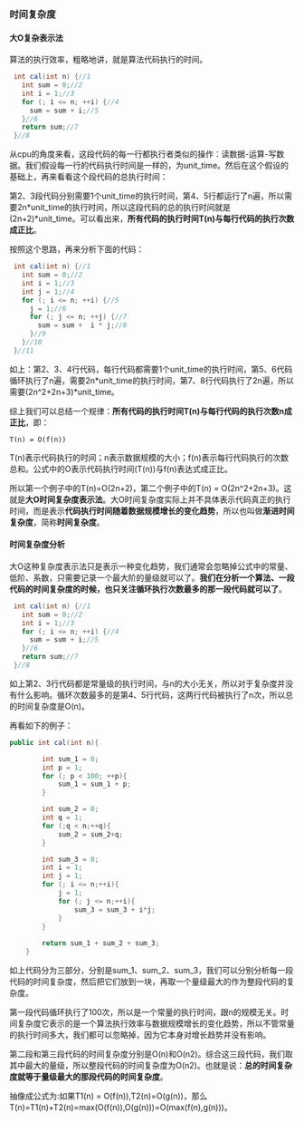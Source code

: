 ### 时间复杂度

#### 大O复杂表示法

算法的执行效率，粗略地讲，就是算法代码执行的时间。

```java
 int cal(int n) {//1
   int sum = 0;//2
   int i = 1;//3
   for (; i <= n; ++i) {//4
     sum = sum + i;//5
   }//6
   return sum;//7
 }//8
```

从cpu的角度来看，这段代码的每一行都执行者类似的操作：读数据-运算-写数据。我们假设每一行的代码执行时间是一样的，为unit_time。然后在这个假设的基础上，再来看看这个段代码的总执行时间：

第2、3段代码分别需要1个unit_time的执行时间，第4、5行都运行了n遍，所以需要2n*unit_time的执行时间，所以这段代码的总的执行时间就是(2n+2)*unit_time。可以看出来，**所有代码的执行时间T(n)与每行代码的执行次数成正比**。

按照这个思路，再来分析下面的代码：

```java
 int cal(int n) {//1
   int sum = 0;//2
   int i = 1;//3
   int j = 1;//4
   for (; i <= n; ++i) {//5
     j = 1;//6
     for (; j <= n; ++j) {//7
       sum = sum +  i * j;//8
     }//9
   }//10
 }//11

```

如上：第2、3、4行代码，每行代码都需要1个unit_time的执行时间，第5、6代码循环执行了n遍，需要2n*unit_time的执行时间，第7、8行代码执行了2n遍，所以需要(2n^2+2n+3)*unit_time。

综上我们可以总结一个规律：**所有代码的执行时间T(n)与每行代码的执行次数n成正比**，即：

```
T(n) = O(f(n))
```

T(n)表示代码执行的时间；n表示数据规模的大小；f(n)表示每行代码执行的次数总和。公式中的O表示代码执行时间(T(n))与f(n)表达式成正比。

所以第一个例子中的T(n)=O(2n+2)，第二个例子中的T(n) = O(2n^2+2n+3)。这就是**大O时间复杂度表示法**。大O时间复杂度实际上并不具体表示代码真正的执行时间，而是表示**代码执行时间随着数据规模增长的变化趋势**，所以也叫做**渐进时间复杂度**，简称**时间复杂度**。

#### 时间复杂度分析

大O这种复杂度表示法只是表示一种变化趋势，我们通常会忽略掉公式中的常量、低阶、系数，只需要记录一个最大阶的量级就可以了。**我们在分析一个算法、一段代码的时间复杂度的时候，也只关注循环执行次数最多的那一段代码就可以了**。

```java
 int cal(int n) {//1
   int sum = 0;//2
   int i = 1;//3
   for (; i <= n; ++i) {//4
     sum = sum + i;//5
   }//6
   return sum;//7
 }//8
```

如上第2、3行代码都是常量级的执行时间，与n的大小无关，所以对于复杂度并没有什么影响。循环次数最多的是第4、5行代码，这两行代码被执行了n次，所以总的时间复杂度是O(n)。

再看如下的例子：

```java
public int cal(int n){

        int sum_1 = 0;
        int p = 1;
        for (; p < 100; ++p){
            sum_1 = sum_1 + p;
        }

        int sum_2 = 0;
        int q = 1;
        for (;q < n;++q){
            sum_2 = sum_2+q;
        }

        int sum_3 = 0;
        int i = 1;
        int j = 1;
        for (; i <= n;++i){
            j = 1;
            for (; j <= n;++i){
                sum_3 = sum_3 + i*j;
            }
        }
    
        return sum_1 + sum_2 + sum_3;
    }
```

如上代码分为三部分，分别是sum_1、sum_2、sum_3，我们可以分别分析每一段代码的时间复杂度，然后把它们放到一块，再取一个量级最大的作为整段代码的复杂度。

第一段代码循环执行了100次，所以是一个常量的执行时间，跟n的规模无关。时间复杂度它表示的是一个算法执行效率与数据规模增长的变化趋势，所以不管常量的执行时间多大，我们都可以忽略掉，因为它本身对增长趋势并没有影响。

第二段和第三段代码的时间复杂度分别是O(n)和O(n2)。综合这三段代码，我们取其中最大的量级，所以整段代码的时间复杂度为O(n2)。也就是说：**总的时间复杂度就等于量级最大的那段代码的时间复杂度**。

抽像成公式为:如果T1(n) = O(f(n)),T2(n)=O(g(n))，那么T(n)=T1(n)+T2(n)=max(O(f(n)),O(g(n)))=O(max(f(n),g(n)))。